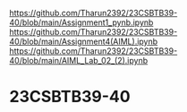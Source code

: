 https://github.com/Tharun2392/23CSBTB39-40/blob/main/Assignment1_pynb.ipynb
https://github.com/Tharun2392/23CSBTB39-40/blob/main/Assignment4(AIML).ipynb
https://github.com/Tharun2392/23CSBTB39-40/blob/main/AIML_Lab_02_(2).ipynb
# 23CSBTB39-40
